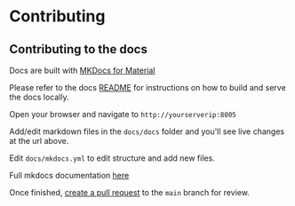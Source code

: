 # Contributing

## Contributing to the docs

Docs are built with [MKDocs for Material](https://squidfunk.github.io/mkdocs-material/)

Please refer to the docs [README](https://github.com/amidaware/trmm-docs) for instructions on how to build and serve the docs locally.

Open your browser and navigate to `http://yourserverip:8005`

Add/edit markdown files in the `docs/docs` folder and you'll see live changes at the url above.

Edit `docs/mkdocs.yml` to edit structure and add new files.

Full mkdocs documentation [here](https://squidfunk.github.io/mkdocs-material/getting-started/)

Once finished, [create a pull request](https://www.digitalocean.com/community/tutorials/how-to-create-a-pull-request-on-github) to the `main` branch for review.
